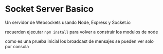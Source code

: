 # Socket Server Basico

Un servidor de Websockets usando Node, Express y Socket.io

recuerden ejecutar ```npm install``` para volver a construir los modulos de node

como es una prueba inicial los broadcast de mensajes se pueden ver solo por consola